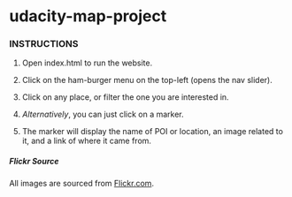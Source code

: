 # udacity-map-project


### INSTRUCTIONS

1. Open index.html to run the website.

2. Click on the ham-burger menu on the top-left (opens the nav slider).

3. Click on any place, or filter the one you are interested in.

4. *Alternatively*, you can just click on a marker.

5. The marker will display the name of POI or location, an image related to it, and a link of where it came from.

##### Flickr Source

All images are sourced from [Flickr.com](https://www.flickr.com).

